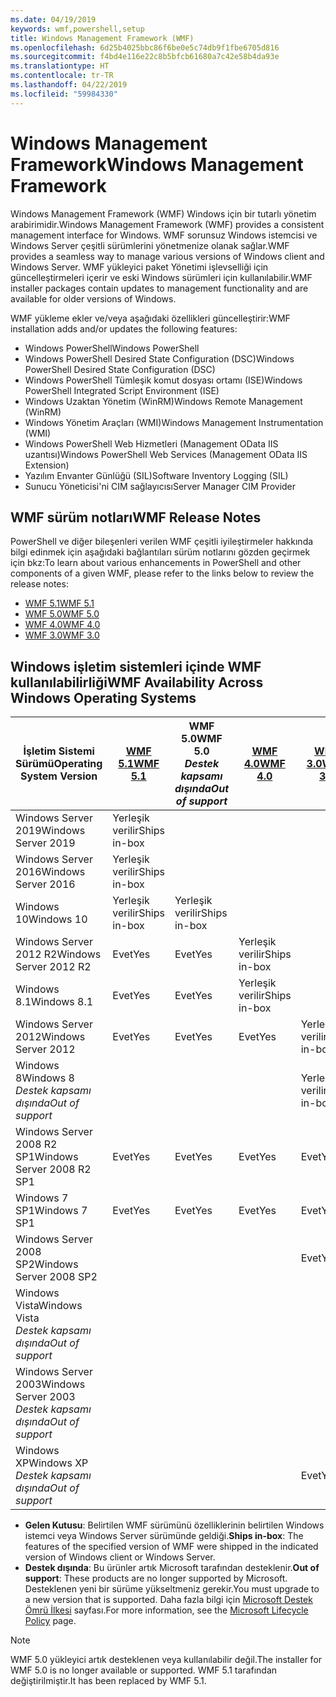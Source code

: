 ```yaml
---
ms.date: 04/19/2019
keywords: wmf,powershell,setup
title: Windows Management Framework (WMF)
ms.openlocfilehash: 6d25b4025bbc86f6be0e5c74db9f1fbe6705d816
ms.sourcegitcommit: f4bd4e116e22c8b5bfcb61680a7c42e58b4da93e
ms.translationtype: HT
ms.contentlocale: tr-TR
ms.lasthandoff: 04/22/2019
ms.locfileid: "59984330"
---
```

# <a name="windows-management-framework"></a><span data-ttu-id="b671a-103">Windows Management Framework</span><span class="sxs-lookup"><span data-stu-id="b671a-103">Windows Management Framework</span></span>

<span data-ttu-id="b671a-104">Windows Management Framework (WMF) Windows için bir tutarlı yönetim arabirimidir.</span><span class="sxs-lookup"><span data-stu-id="b671a-104">Windows Management Framework (WMF) provides a consistent management interface for Windows.</span></span> <span data-ttu-id="b671a-105">WMF sorunsuz Windows istemcisi ve Windows Server çeşitli sürümlerini yönetmenize olanak sağlar.</span><span class="sxs-lookup"><span data-stu-id="b671a-105">WMF provides a seamless way to manage various versions of Windows client and Windows Server.</span></span> <span data-ttu-id="b671a-106">WMF yükleyici paket Yönetimi işlevselliği için güncelleştirmeleri içerir ve eski Windows sürümleri için kullanılabilir.</span><span class="sxs-lookup"><span data-stu-id="b671a-106">WMF installer packages contain updates to management functionality and are available for older versions of Windows.</span></span>

<span data-ttu-id="b671a-107">WMF yükleme ekler ve/veya aşağıdaki özellikleri güncelleştirir:</span><span class="sxs-lookup"><span data-stu-id="b671a-107">WMF installation adds and/or updates the following features:</span></span>

- <span data-ttu-id="b671a-108">Windows PowerShell</span><span class="sxs-lookup"><span data-stu-id="b671a-108">Windows PowerShell</span></span>
- <span data-ttu-id="b671a-109">Windows PowerShell Desired State Configuration (DSC)</span><span class="sxs-lookup"><span data-stu-id="b671a-109">Windows PowerShell Desired State Configuration (DSC)</span></span>
- <span data-ttu-id="b671a-110">Windows PowerShell Tümleşik komut dosyası ortamı (ISE)</span><span class="sxs-lookup"><span data-stu-id="b671a-110">Windows PowerShell Integrated Script Environment (ISE)</span></span>
- <span data-ttu-id="b671a-111">Windows Uzaktan Yönetim (WinRM)</span><span class="sxs-lookup"><span data-stu-id="b671a-111">Windows Remote Management (WinRM)</span></span>
- <span data-ttu-id="b671a-112">Windows Yönetim Araçları (WMI)</span><span class="sxs-lookup"><span data-stu-id="b671a-112">Windows Management Instrumentation (WMI)</span></span>
- <span data-ttu-id="b671a-113">Windows PowerShell Web Hizmetleri (Management OData IIS uzantısı)</span><span class="sxs-lookup"><span data-stu-id="b671a-113">Windows PowerShell Web Services (Management OData IIS Extension)</span></span>
- <span data-ttu-id="b671a-114">Yazılım Envanter Günlüğü (SIL)</span><span class="sxs-lookup"><span data-stu-id="b671a-114">Software Inventory Logging (SIL)</span></span>
- <span data-ttu-id="b671a-115">Sunucu Yöneticisi'ni CIM sağlayıcısı</span><span class="sxs-lookup"><span data-stu-id="b671a-115">Server Manager CIM Provider</span></span>

## <a name="wmf-release-notes"></a><span data-ttu-id="b671a-116">WMF sürüm notları</span><span class="sxs-lookup"><span data-stu-id="b671a-116">WMF Release Notes</span></span>

<span data-ttu-id="b671a-117">PowerShell ve diğer bileşenleri verilen WMF çeşitli iyileştirmeler hakkında bilgi edinmek için aşağıdaki bağlantıları sürüm notlarını gözden geçirmek için bkz:</span><span class="sxs-lookup"><span data-stu-id="b671a-117">To learn about various enhancements in PowerShell and other components of a given WMF, please refer to the links below to review the release notes:</span></span>

- [<span data-ttu-id="b671a-118">WMF 5.1</span><span class="sxs-lookup"><span data-stu-id="b671a-118">WMF 5.1</span></span>](5.1/release-notes.md)
- [<span data-ttu-id="b671a-119">WMF 5.0</span><span class="sxs-lookup"><span data-stu-id="b671a-119">WMF 5.0</span></span>](5.0/releasenotes.md)
- [<span data-ttu-id="b671a-120">WMF 4.0</span><span class="sxs-lookup"><span data-stu-id="b671a-120">WMF 4.0</span></span>](https://download.microsoft.com/download/3/D/6/3D61D262-8549-4769-A660-230B67E15B25/Windows%20Management%20Framework%204%200%20Release%20Notes.docx)
- [<span data-ttu-id="b671a-121">WMF 3.0</span><span class="sxs-lookup"><span data-stu-id="b671a-121">WMF 3.0</span></span>](https://download.microsoft.com/download/E/7/6/E76850B8-DA6E-4FF5-8CCE-A24FC513FD16/WMF%203%20Release%20Notes.docx)

## <a name="wmf-availability-across-windows-operating-systems"></a><span data-ttu-id="b671a-122">Windows işletim sistemleri içinde WMF kullanılabilirliği</span><span class="sxs-lookup"><span data-stu-id="b671a-122">WMF Availability Across Windows Operating Systems</span></span>

|        <span data-ttu-id="b671a-123">İşletim Sistemi Sürümü</span><span class="sxs-lookup"><span data-stu-id="b671a-123">Operating System Version</span></span>         | <span data-ttu-id="b671a-124">[WMF 5.1][]</span><span class="sxs-lookup"><span data-stu-id="b671a-124">[WMF 5.1][]</span></span>  | <span data-ttu-id="b671a-125">WMF 5.0</span><span class="sxs-lookup"><span data-stu-id="b671a-125">WMF 5.0</span></span><br><span data-ttu-id="b671a-126">*Destek kapsamı dışında*</span><span class="sxs-lookup"><span data-stu-id="b671a-126">*Out of support*</span></span> | <span data-ttu-id="b671a-127">[WMF 4.0][]</span><span class="sxs-lookup"><span data-stu-id="b671a-127">[WMF 4.0][]</span></span>  | <span data-ttu-id="b671a-128">[WMF 3.0][]</span><span class="sxs-lookup"><span data-stu-id="b671a-128">[WMF 3.0][]</span></span>  | <span data-ttu-id="b671a-129">[WMF 2.0][]</span><span class="sxs-lookup"><span data-stu-id="b671a-129">[WMF 2.0][]</span></span>  |
| --------------------------------------- | ------------ | --------------------------- | ------------ | ------------ | ------------ |
| <span data-ttu-id="b671a-130">Windows Server 2019</span><span class="sxs-lookup"><span data-stu-id="b671a-130">Windows Server 2019</span></span>                     | <span data-ttu-id="b671a-131">Yerleşik verilir</span><span class="sxs-lookup"><span data-stu-id="b671a-131">Ships in-box</span></span> |                             |              |              |              |
| <span data-ttu-id="b671a-132">Windows Server 2016</span><span class="sxs-lookup"><span data-stu-id="b671a-132">Windows Server 2016</span></span>                     | <span data-ttu-id="b671a-133">Yerleşik verilir</span><span class="sxs-lookup"><span data-stu-id="b671a-133">Ships in-box</span></span> |                             |              |              |              |
| <span data-ttu-id="b671a-134">Windows 10</span><span class="sxs-lookup"><span data-stu-id="b671a-134">Windows 10</span></span>                              | <span data-ttu-id="b671a-135">Yerleşik verilir</span><span class="sxs-lookup"><span data-stu-id="b671a-135">Ships in-box</span></span> | <span data-ttu-id="b671a-136">Yerleşik verilir</span><span class="sxs-lookup"><span data-stu-id="b671a-136">Ships in-box</span></span>                |              |              |              |
| <span data-ttu-id="b671a-137">Windows Server 2012 R2</span><span class="sxs-lookup"><span data-stu-id="b671a-137">Windows Server 2012 R2</span></span>                  | <span data-ttu-id="b671a-138">Evet</span><span class="sxs-lookup"><span data-stu-id="b671a-138">Yes</span></span>          | <span data-ttu-id="b671a-139">Evet</span><span class="sxs-lookup"><span data-stu-id="b671a-139">Yes</span></span>                         | <span data-ttu-id="b671a-140">Yerleşik verilir</span><span class="sxs-lookup"><span data-stu-id="b671a-140">Ships in-box</span></span> |              |              |
| <span data-ttu-id="b671a-141">Windows 8.1</span><span class="sxs-lookup"><span data-stu-id="b671a-141">Windows 8.1</span></span>                             | <span data-ttu-id="b671a-142">Evet</span><span class="sxs-lookup"><span data-stu-id="b671a-142">Yes</span></span>          | <span data-ttu-id="b671a-143">Evet</span><span class="sxs-lookup"><span data-stu-id="b671a-143">Yes</span></span>                         | <span data-ttu-id="b671a-144">Yerleşik verilir</span><span class="sxs-lookup"><span data-stu-id="b671a-144">Ships in-box</span></span> |              |              |
| <span data-ttu-id="b671a-145">Windows Server 2012</span><span class="sxs-lookup"><span data-stu-id="b671a-145">Windows Server 2012</span></span>                     | <span data-ttu-id="b671a-146">Evet</span><span class="sxs-lookup"><span data-stu-id="b671a-146">Yes</span></span>          | <span data-ttu-id="b671a-147">Evet</span><span class="sxs-lookup"><span data-stu-id="b671a-147">Yes</span></span>                         | <span data-ttu-id="b671a-148">Evet</span><span class="sxs-lookup"><span data-stu-id="b671a-148">Yes</span></span>          | <span data-ttu-id="b671a-149">Yerleşik verilir</span><span class="sxs-lookup"><span data-stu-id="b671a-149">Ships in-box</span></span> |              |
| <span data-ttu-id="b671a-150">Windows 8</span><span class="sxs-lookup"><span data-stu-id="b671a-150">Windows 8</span></span><br><span data-ttu-id="b671a-151">*Destek kapsamı dışında*</span><span class="sxs-lookup"><span data-stu-id="b671a-151">*Out of support*</span></span>           |              |                             |              | <span data-ttu-id="b671a-152">Yerleşik verilir</span><span class="sxs-lookup"><span data-stu-id="b671a-152">Ships in-box</span></span> |              |
| <span data-ttu-id="b671a-153">Windows Server 2008 R2 SP1</span><span class="sxs-lookup"><span data-stu-id="b671a-153">Windows Server 2008 R2 SP1</span></span>              | <span data-ttu-id="b671a-154">Evet</span><span class="sxs-lookup"><span data-stu-id="b671a-154">Yes</span></span>          | <span data-ttu-id="b671a-155">Evet</span><span class="sxs-lookup"><span data-stu-id="b671a-155">Yes</span></span>                         | <span data-ttu-id="b671a-156">Evet</span><span class="sxs-lookup"><span data-stu-id="b671a-156">Yes</span></span>          | <span data-ttu-id="b671a-157">Evet</span><span class="sxs-lookup"><span data-stu-id="b671a-157">Yes</span></span>          | <span data-ttu-id="b671a-158">Yerleşik verilir</span><span class="sxs-lookup"><span data-stu-id="b671a-158">Ships in-box</span></span> |
| <span data-ttu-id="b671a-159">Windows 7 SP1</span><span class="sxs-lookup"><span data-stu-id="b671a-159">Windows 7 SP1</span></span>                           | <span data-ttu-id="b671a-160">Evet</span><span class="sxs-lookup"><span data-stu-id="b671a-160">Yes</span></span>          | <span data-ttu-id="b671a-161">Evet</span><span class="sxs-lookup"><span data-stu-id="b671a-161">Yes</span></span>                         | <span data-ttu-id="b671a-162">Evet</span><span class="sxs-lookup"><span data-stu-id="b671a-162">Yes</span></span>          | <span data-ttu-id="b671a-163">Evet</span><span class="sxs-lookup"><span data-stu-id="b671a-163">Yes</span></span>          | <span data-ttu-id="b671a-164">Yerleşik verilir</span><span class="sxs-lookup"><span data-stu-id="b671a-164">Ships in-box</span></span> |
| <span data-ttu-id="b671a-165">Windows Server 2008 SP2</span><span class="sxs-lookup"><span data-stu-id="b671a-165">Windows Server 2008 SP2</span></span>                 |              |                             |              | <span data-ttu-id="b671a-166">Evet</span><span class="sxs-lookup"><span data-stu-id="b671a-166">Yes</span></span>          | <span data-ttu-id="b671a-167">Evet</span><span class="sxs-lookup"><span data-stu-id="b671a-167">Yes</span></span>          |
| <span data-ttu-id="b671a-168">Windows Vista</span><span class="sxs-lookup"><span data-stu-id="b671a-168">Windows Vista</span></span><br><span data-ttu-id="b671a-169">*Destek kapsamı dışında*</span><span class="sxs-lookup"><span data-stu-id="b671a-169">*Out of support*</span></span>       |              |                             |              |              | <span data-ttu-id="b671a-170">Evet</span><span class="sxs-lookup"><span data-stu-id="b671a-170">Yes</span></span>          |
| <span data-ttu-id="b671a-171">Windows Server 2003</span><span class="sxs-lookup"><span data-stu-id="b671a-171">Windows Server 2003</span></span><br><span data-ttu-id="b671a-172">*Destek kapsamı dışında*</span><span class="sxs-lookup"><span data-stu-id="b671a-172">*Out of support*</span></span> |              |                             |              |              | <span data-ttu-id="b671a-173">Evet</span><span class="sxs-lookup"><span data-stu-id="b671a-173">Yes</span></span>          |
| <span data-ttu-id="b671a-174">Windows XP</span><span class="sxs-lookup"><span data-stu-id="b671a-174">Windows XP</span></span><br><span data-ttu-id="b671a-175">*Destek kapsamı dışında*</span><span class="sxs-lookup"><span data-stu-id="b671a-175">*Out of support*</span></span>          |              |                             |              | <span data-ttu-id="b671a-176">Evet</span><span class="sxs-lookup"><span data-stu-id="b671a-176">Yes</span></span>          | <span data-ttu-id="b671a-177">Evet</span><span class="sxs-lookup"><span data-stu-id="b671a-177">Yes</span></span>          |

- <span data-ttu-id="b671a-178">**Gelen Kutusu**: Belirtilen WMF sürümünü özelliklerinin belirtilen Windows istemci veya Windows Server sürümünde geldiği.</span><span class="sxs-lookup"><span data-stu-id="b671a-178">**Ships in-box**: The features of the specified version of WMF were shipped in the indicated version of Windows client or Windows Server.</span></span>
- <span data-ttu-id="b671a-179">**Destek dışında**: Bu ürünler artık Microsoft tarafından desteklenir.</span><span class="sxs-lookup"><span data-stu-id="b671a-179">**Out of support**: These products are no longer supported by Microsoft.</span></span> <span data-ttu-id="b671a-180">Desteklenen yeni bir sürüme yükseltmeniz gerekir.</span><span class="sxs-lookup"><span data-stu-id="b671a-180">You must upgrade to a new version that is supported.</span></span> <span data-ttu-id="b671a-181">Daha fazla bilgi için [Microsoft Destek Ömrü İlkesi][] sayfası.</span><span class="sxs-lookup"><span data-stu-id="b671a-181">For more information, see the [Microsoft Lifecycle Policy][] page.</span></span>

> [!NOTE]
> <span data-ttu-id="b671a-182">WMF 5.0 yükleyici artık desteklenen veya kullanılabilir değil.</span><span class="sxs-lookup"><span data-stu-id="b671a-182">The installer for WMF 5.0 is no longer available or supported.</span></span> <span data-ttu-id="b671a-183">WMF 5.1 tarafından değiştirilmiştir.</span><span class="sxs-lookup"><span data-stu-id="b671a-183">It has been replaced by WMF 5.1.</span></span>

[Microsoft Destek Ömrü İlkesi]: https://support.microsoft.com/lifecycle
[Microsoft Lifecycle Policy]: https://support.microsoft.com/lifecycle
[WMF 5.1]: https://aka.ms/wmf51download
[WMF 4.0]: https://aka.ms/wmf4download
[WMF 3.0]: https://aka.ms/wmf3download
[WMF 2.0]: https://aka.ms/wmf2download

